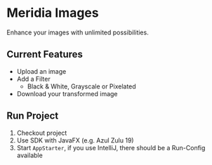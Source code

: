 # Meridia Images
Enhance your images with unlimited possibilities.

## Current Features
- Upload an image
- Add a Filter
  - Black & White, Grayscale or Pixelated
- Download your transformed image

## Run Project
1. Checkout project
2. Use SDK with JavaFX (e.g. Azul Zulu 19)
3. Start `AppStarter`, if you use IntelliJ, there should be a Run-Config available
